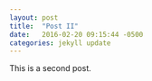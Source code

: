 ```yaml
---
layout: post
title:  "Post II"
date:   2016-02-20 09:15:44 -0500
categories: jekyll update
---
```

This is a second post.